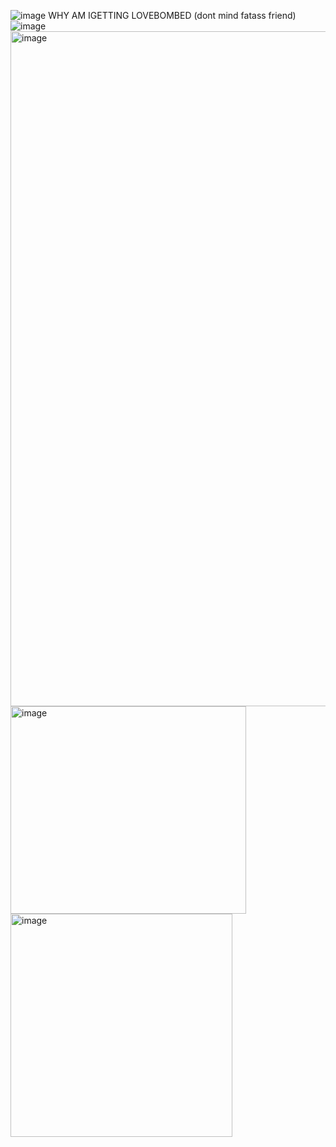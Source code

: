 ![image](https://github.com/user-attachments/assets/54817fd3-c6d6-4457-b621-405069806c7b)
WHY AM IGETTING LOVEBOMBED (dont mind fatass friend)
![image](https://github.com/user-attachments/assets/ff747dc0-b364-41dc-94e6-6f93e8674c03)
<img width="1920" height="1080" alt="image" src="https://github.com/user-attachments/assets/8cd8fed7-da8b-46bc-8809-3198f357e13f" />
<img width="377" height="332" alt="image" src="https://github.com/user-attachments/assets/526a389b-bd72-4708-8eb1-6e8beedcc029" />
<img width="355" height="357" alt="image" src="https://github.com/user-attachments/assets/1b046e74-5d94-4208-bae3-e22aa94c7d34" />
